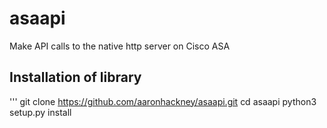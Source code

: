# asaapi 
Make API calls to the native http server on Cisco ASA 
 
## Installation of library 
'''
git clone https://github.com/aaronhackney/asaapi.git 
cd asaapi
python3 setup.py install

